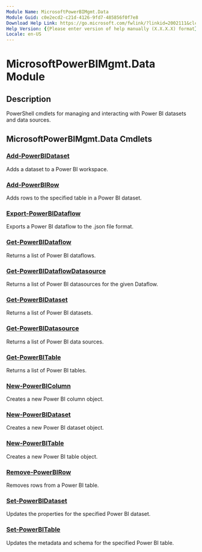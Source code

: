 ```yaml
---
Module Name: MicrosoftPowerBIMgmt.Data
Module Guid: c0e2ecd2-c21d-4126-9fd7-485856f0f7e8
Download Help Link: https://go.microsoft.com/fwlink/?linkid=2002111&clcid=0x409
Help Version: {{Please enter version of help manually (X.X.X.X) format}}
Locale: en-US
---
```


# MicrosoftPowerBIMgmt.Data Module
## Description
PowerShell cmdlets for managing and interacting with Power BI datasets and data sources.

## MicrosoftPowerBIMgmt.Data Cmdlets
### [Add-PowerBIDataset](Add-PowerBIDataset.md)
Adds a dataset to a Power BI workspace.

### [Add-PowerBIRow](Add-PowerBIRow.md)
Adds rows to the specified table in a Power BI dataset.

### [Export-PowerBIDataflow](Export-PowerBIDataflow.md)
Exports a Power BI dataflow to the .json file format.

### [Get-PowerBIDataflow](Get-PowerBIDataflow.md)
Returns a list of Power BI dataflows.

### [Get-PowerBIDataflowDatasource](Get-PowerBIDataflowDatasource.md)
Returns a list of Power BI datasources for the given Dataflow.

### [Get-PowerBIDataset](Get-PowerBIDataset.md)
Returns a list of Power BI datasets.

### [Get-PowerBIDatasource](Get-PowerBIDatasource.md)
Returns a list of Power BI data sources.

### [Get-PowerBITable](Get-PowerBITable.md)
Returns a list of Power BI tables.

### [New-PowerBIColumn](New-PowerBIColumn.md)
Creates a new Power BI column object.

### [New-PowerBIDataset](New-PowerBIDataset.md)
Creates a new Power BI dataset object.

### [New-PowerBITable](New-PowerBITable.md)
Creates a new Power BI table object.

### [Remove-PowerBIRow](Remove-PowerBIRow.md)
Removes rows from a Power BI table.

### [Set-PowerBIDataset](Set-PowerBIDataset.md)
Updates the properties for the specified Power BI dataset.

### [Set-PowerBITable](Set-PowerBITable.md)
Updates the metadata and schema for the specified Power BI table.

